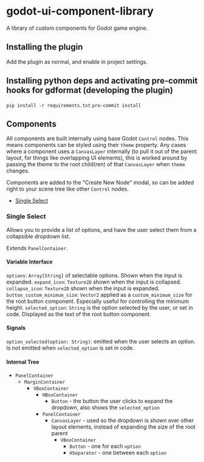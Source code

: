 # godot-ui-component-library

A library of custom components for Godot game engine.

## Installing the plugin

Add the plugin as normal, and enable in project settings.

## Installing python deps and activating pre-commit hooks for gdformat (developing the plugin)

`pip install -r requirements.txt`
`pre-commit install`

## Components

All components are built internally using base Godot `Control` nodes. This means components can be styled using their `theme` property. Any cases where a component uses a `CanvasLayer` internally (to pull it out of the parent layout, for things like overlapping UI elements), this is worked around by passing the theme to the root child(ren) of that `CanvasLayer` when `theme` changes.

Components are added to the "Create New Node" modal, so can be added right to your scene tree like other `Control` nodes.

- [Single Select](#single-select)

### Single Select

Allows you to provide a list of options, and have the user select them from a collapsible dropdown list.

Extends `PanelContainer`.

#### Variable Interface

`options`: `Array[String]` of selectable options. Shown when the input is expanded.
`expand_icon`: `Texture2D` shown when the input is collapsed.
`collapse_icon`: `Texture2D` shown when the input is expanded.
`button_custom_minimum_size`: `Vector2` applied as a `custom_minimum_size` for the root button component. Especially useful for controlling the minimum height.
`selected_option`: `String` is the option selected by the user, or set in code. Displayed as the text of the root button component.

#### Signals

`option_selected(option: String)`: emitted when the user selects an option. Is not emitted when `selected_option` is set in code.

#### Internal Tree

- `PanelContainer`
  - `MarginContainer`
    - `VBoxContainer`
      - `HBoxContainer`
        - `Button` - the button the user clicks to expand the dropdown, also shows the `selected_option`
      - `PanelContainer`
        - `CanvasLayer` - used so the dropdown is shown over other layout elements, instead of expanding the size of the root parent
          - `VBoxContainer`
            - `Button` - one for each `option`
            - `HSeparator` - one between each `option`

